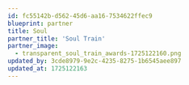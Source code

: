 ```yaml
---
id: fc55142b-d562-45d6-aa16-7534622ffec9
blueprint: partner
title: Soul
partner_title: 'Soul Train'
partner_image:
  - transparent_soul_train_awards-1725122160.png
updated_by: 3cde8979-9e2c-4235-8275-1b6545aee897
updated_at: 1725122163
---
```


